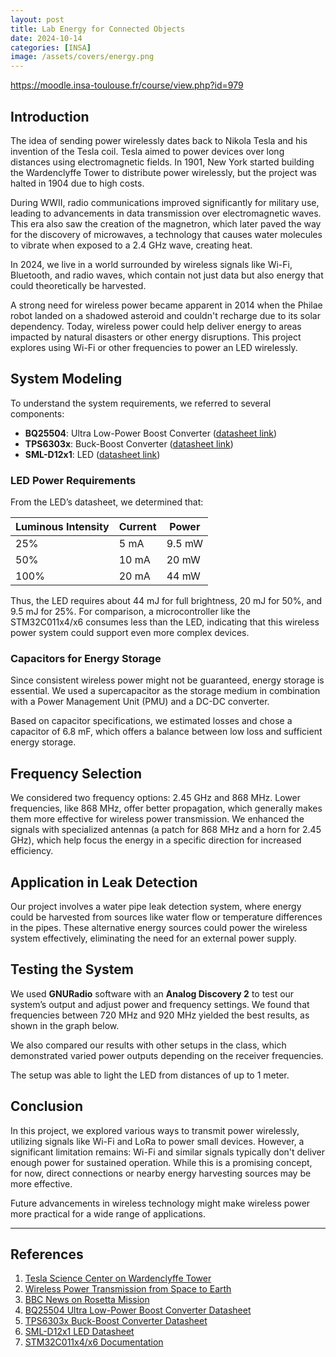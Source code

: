 ```yaml
---
layout: post
title: Lab Energy for Connected Objects
date: 2024-10-14
categories: [INSA]
image: /assets/covers/energy.png
---
```


https://moodle.insa-toulouse.fr/course/view.php?id=979


## Introduction

The idea of sending power wirelessly dates back to Nikola Tesla and his invention of the Tesla coil. Tesla aimed to power devices over long distances using electromagnetic fields. In 1901, New York started building the Wardenclyffe Tower to distribute power wirelessly, but the project was halted in 1904 due to high costs.

During WWII, radio communications improved significantly for military use, leading to advancements in data transmission over electromagnetic waves. This era also saw the creation of the magnetron, which later paved the way for the discovery of microwaves, a technology that causes water molecules to vibrate when exposed to a 2.4 GHz wave, creating heat.

In 2024, we live in a world surrounded by wireless signals like Wi-Fi, Bluetooth, and radio waves, which contain not just data but also energy that could theoretically be harvested.

A strong need for wireless power became apparent in 2014 when the Philae robot landed on a shadowed asteroid and couldn't recharge due to its solar dependency. Today, wireless power could help deliver energy to areas impacted by natural disasters or other energy disruptions. This project explores using Wi-Fi or other frequencies to power an LED wirelessly.

## System Modeling

To understand the system requirements, we referred to several components:

- **BQ25504**: Ultra Low-Power Boost Converter ([datasheet link](https://www.ti.com/lit/ds/symlink/bq25504.pdf))
- **TPS6303x**: Buck-Boost Converter ([datasheet link](https://www.ti.com/lit/ds/symlink/tps63030.pdf))
- **SML-D12x1**: LED ([datasheet link](https://www.tme.eu/Document/932347758f1894d9ef5e9a8053d7c609/SML-D12Y1WT86.pdf))

### LED Power Requirements

From the LED’s datasheet, we determined that:

| Luminous Intensity | Current | Power  |
|--------------------|---------|--------|
| 25%                | 5 mA    | 9.5 mW |
| 50%                | 10 mA   | 20 mW  |
| 100%               | 20 mA   | 44 mW  |

Thus, the LED requires about 44 mJ for full brightness, 20 mJ for 50%, and 9.5 mJ for 25%. For comparison, a microcontroller like the STM32C011x4/x6 consumes less than the LED, indicating that this wireless power system could support even more complex devices.

### Capacitors for Energy Storage

Since consistent wireless power might not be guaranteed, energy storage is essential. We used a supercapacitor as the storage medium in combination with a Power Management Unit (PMU) and a DC-DC converter.

Based on capacitor specifications, we estimated losses and chose a capacitor of 6.8 mF, which offers a balance between low loss and sufficient energy storage.

## Frequency Selection

We considered two frequency options: 2.45 GHz and 868 MHz. Lower frequencies, like 868 MHz, offer better propagation, which generally makes them more effective for wireless power transmission. We enhanced the signals with specialized antennas (a patch for 868 MHz and a horn for 2.45 GHz), which help focus the energy in a specific direction for increased efficiency.

## Application in Leak Detection

Our project involves a water pipe leak detection system, where energy could be harvested from sources like water flow or temperature differences in the pipes. These alternative energy sources could power the wireless system effectively, eliminating the need for an external power supply.

## Testing the System

We used **GNURadio** software with an **Analog Discovery 2** to test our system’s output and adjust power and frequency settings. We found that frequencies between 720 MHz and 920 MHz yielded the best results, as shown in the graph below.

We also compared our results with other setups in the class, which demonstrated varied power outputs depending on the receiver frequencies.

The setup was able to light the LED from distances of up to 1 meter.

## Conclusion

In this project, we explored various ways to transmit power wirelessly, utilizing signals like Wi-Fi and LoRa to power small devices. However, a significant limitation remains: Wi-Fi and similar signals typically don't deliver enough power for sustained operation. While this is a promising concept, for now, direct connections or nearby energy harvesting sources may be more effective.

Future advancements in wireless technology might make wireless power more practical for a wide range of applications.

---

## References

1. [Tesla Science Center on Wardenclyffe Tower](https://teslasciencecenter.org/history/tower/)
2. [Wireless Power Transmission from Space to Earth](https://www.independent.co.uk/space/space-earth-wireless-power-beamed-b2353588.html)
3. [BBC News on Rosetta Mission](https://www.bbc.com/news/science-environment-30034060)
4. [BQ25504 Ultra Low-Power Boost Converter Datasheet](https://www.ti.com/lit/ds/symlink/bq25504.pdf)
5. [TPS6303x Buck-Boost Converter Datasheet](https://www.ti.com/lit/ds/symlink/tps63030.pdf)
6. [SML-D12x1 LED Datasheet](https://www.tme.eu/Document/932347758f1894d9ef5e9a8053d7c609/SML-D12Y1WT86.pdf)
7. [STM32C011x4/x6 Documentation](https://www.st.com/en/microcontrollers-microprocessors/stm32c011j4.html?icmp=tt40742_gl_lnkon_sep2024#sample-buy)
